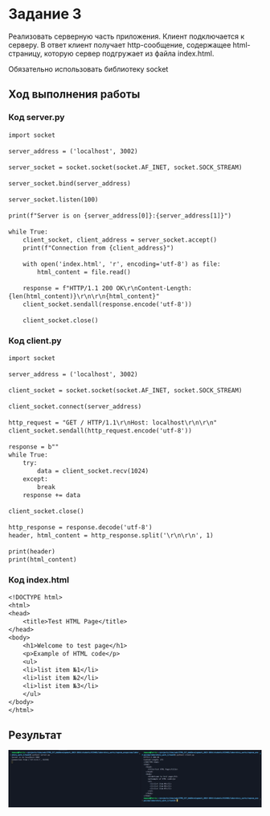 # Задание 3

Реализовать серверную часть приложения. Клиент подключается к серверу. В ответ
клиент получает http-сообщение, содержащее html-страницу, которую сервер
подгружает из файла index.html.

Обязательно использовать библиотеку socket

## Ход выполнения работы

### Код server.py

    import socket

    server_address = ('localhost', 3002)

    server_socket = socket.socket(socket.AF_INET, socket.SOCK_STREAM)

    server_socket.bind(server_address)

    server_socket.listen(100)

    print(f"Server is on {server_address[0]}:{server_address[1]}")

    while True:
        client_socket, client_address = server_socket.accept()
        print(f"Connection from {client_address}")

        with open('index.html', 'r', encoding='utf-8') as file:
            html_content = file.read()

        response = f"HTTP/1.1 200 OK\r\nContent-Length: {len(html_content)}\r\n\r\n{html_content}"
        client_socket.sendall(response.encode('utf-8'))

        client_socket.close()

### Код client.py

    import socket

    server_address = ('localhost', 3002)

    client_socket = socket.socket(socket.AF_INET, socket.SOCK_STREAM)

    client_socket.connect(server_address)

    http_request = "GET / HTTP/1.1\r\nHost: localhost\r\n\r\n"
    client_socket.sendall(http_request.encode('utf-8'))

    response = b""
    while True:
        try:
            data = client_socket.recv(1024)
        except:
            break
        response += data

    client_socket.close()

    http_response = response.decode('utf-8')
    header, html_content = http_response.split('\r\n\r\n', 1)

    print(header)
    print(html_content)

### Код index.html

    <!DOCTYPE html>
    <html>
    <head>
        <title>Test HTML Page</title>
    </head>
    <body>
        <h1>Welcome to test page</h1>
        <p>Example of HTML code</p>
        <ul>
        <li>list item №1</li>
        <li>list item №2</li>
        <li>list item №3</li>
        </ul>
    </body>
    </html>

## Результат

![Результат](./images/task3.png)